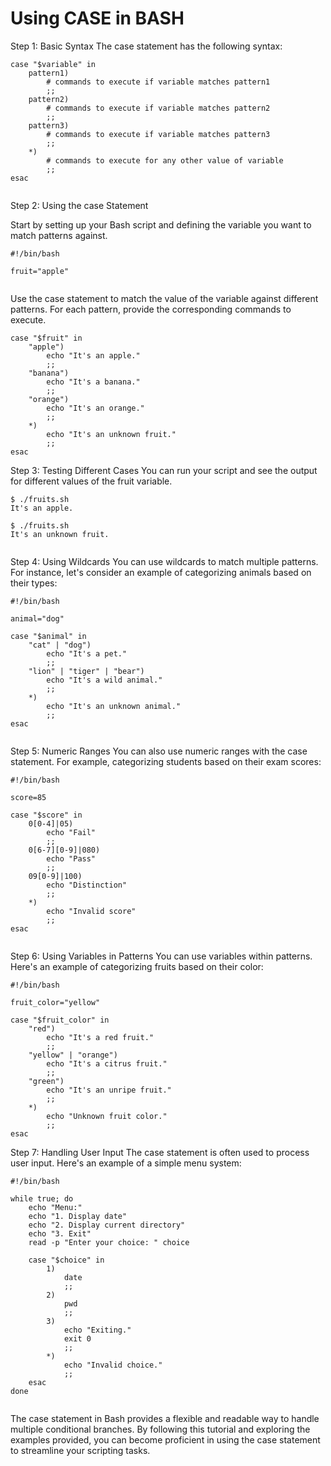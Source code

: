 # Using CASE in BASH

Step 1: Basic Syntax
The case statement has the following syntax:

```
case "$variable" in
    pattern1)
        # commands to execute if variable matches pattern1
        ;;
    pattern2)
        # commands to execute if variable matches pattern2
        ;;
    pattern3)
        # commands to execute if variable matches pattern3
        ;;
    *)
        # commands to execute for any other value of variable
        ;;
esac


```
Step 2: Using the case Statement

Start by setting up your Bash script and defining the variable you want to match patterns against.

```
#!/bin/bash

fruit="apple"


```

Use the case statement to match the value of the variable against different patterns. For each pattern, provide the corresponding commands to execute.

```
case "$fruit" in
    "apple")
        echo "It's an apple."
        ;;
    "banana")
        echo "It's a banana."
        ;;
    "orange")
        echo "It's an orange."
        ;;
    *)
        echo "It's an unknown fruit."
        ;;
esac

```

Step 3: Testing Different Cases
You can run your script and see the output for different values of the fruit variable.

```
$ ./fruits.sh
It's an apple.

$ ./fruits.sh
It's an unknown fruit.


```
Step 4: Using Wildcards
You can use wildcards to match multiple patterns. For instance, let's consider an example of categorizing animals based on their types:

```
#!/bin/bash

animal="dog"

case "$animal" in
    "cat" | "dog")
        echo "It's a pet."
        ;;
    "lion" | "tiger" | "bear")
        echo "It's a wild animal."
        ;;
    *)
        echo "It's an unknown animal."
        ;;
esac


```
Step 5: Numeric Ranges
You can also use numeric ranges with the case statement. For example, categorizing students based on their exam scores:

```
#!/bin/bash

score=85

case "$score" in
    0[0-4]|05)
        echo "Fail"
        ;;
    0[6-7][0-9]|080)
        echo "Pass"
        ;;
    09[0-9]|100)
        echo "Distinction"
        ;;
    *)
        echo "Invalid score"
        ;;
esac


```
Step 6: Using Variables in Patterns
You can use variables within patterns. Here's an example of categorizing fruits based on their color:

```
#!/bin/bash

fruit_color="yellow"

case "$fruit_color" in
    "red")
        echo "It's a red fruit."
        ;;
    "yellow" | "orange")
        echo "It's a citrus fruit."
        ;;
    "green")
        echo "It's an unripe fruit."
        ;;
    *)
        echo "Unknown fruit color."
        ;;
esac

```

Step 7: Handling User Input
The case statement is often used to process user input. Here's an example of a simple menu system:

```
#!/bin/bash

while true; do
    echo "Menu:"
    echo "1. Display date"
    echo "2. Display current directory"
    echo "3. Exit"
    read -p "Enter your choice: " choice

    case "$choice" in
        1)
            date
            ;;
        2)
            pwd
            ;;
        3)
            echo "Exiting."
            exit 0
            ;;
        *)
            echo "Invalid choice."
            ;;
    esac
done


```

The case statement in Bash provides a flexible and readable way to handle multiple conditional branches. By following this tutorial and exploring the examples provided, you can become proficient in using the case statement to streamline your scripting tasks.